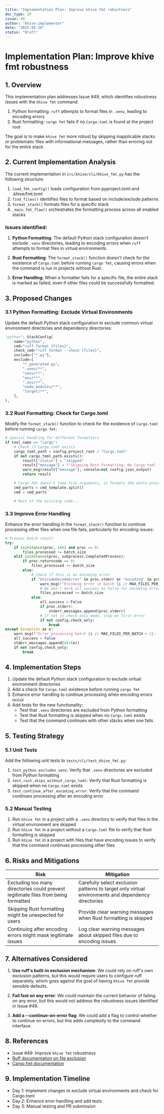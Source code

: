 ```yaml
---
title: "Implementation Plan: Improve khive fmt robustness"
doc_type: IP
issue: 49
author: "khive-implementer"
date: "2025-05-10"
status: "Draft"
---
```


# Implementation Plan: Improve khive fmt robustness

## 1. Overview

This implementation plan addresses Issue #49, which identifies robustness issues
with the `khive fmt` command:

1. Python formatting: `ruff` attempts to format files in `.venv`, leading to
   encoding errors
2. Rust formatting: `cargo fmt` fails if no `Cargo.toml` is found at the project
   root

The goal is to make `khive fmt` more robust by skipping inapplicable stacks or
problematic files with informational messages, rather than erroring out for the
entire stack.

## 2. Current Implementation Analysis

The current implementation in `src/khive/cli/khive_fmt.py` has the following
structure:

1. `load_fmt_config()` loads configuration from pyproject.toml and
   .khive/fmt.toml
2. `find_files()` identifies files to format based on include/exclude patterns
3. `format_stack()` formats files for a specific stack
4. `_main_fmt_flow()` orchestrates the formatting process across all enabled
   stacks

### Issues identified:

1. **Python Formatting**: The default Python stack configuration doesn't exclude
   `.venv` directories, leading to encoding errors when `ruff` attempts to
   format files in virtual environments.

2. **Rust Formatting**: The `format_stack()` function doesn't check for the
   existence of `Cargo.toml` before running `cargo fmt`, causing errors when the
   command is run in projects without Rust.

3. **Error Handling**: When a formatter fails for a specific file, the entire
   stack is marked as failed, even if other files could be successfully
   formatted.

## 3. Proposed Changes

### 3.1 Python Formatting: Exclude Virtual Environments

Update the default Python stack configuration to exclude common virtual
environment directories and dependency directories:

```python
"python": StackConfig(
    name="python",
    cmd="ruff format {files}",
    check_cmd="ruff format --check {files}",
    include=["*.py"],
    exclude=[
        "*_generated.py",
        ".venv/**",
        "venv/**",
        "env/**",
        ".env/**",
        "node_modules/**",
        "target/**",
    ],
),
```

### 3.2 Rust Formatting: Check for Cargo.toml

Modify the `format_stack()` function to check for the existence of `Cargo.toml`
before running `cargo fmt`:

```python
# Special handling for different formatters
if tool_name == "cargo":
    # Check if Cargo.toml exists
    cargo_toml_path = config.project_root / "Cargo.toml"
    if not cargo_toml_path.exists():
        result["status"] = "skipped"
        result["message"] = f"Skipping Rust formatting: No Cargo.toml found at {cargo_toml_path}"
        warn_msg(result["message"], console=not config.json_output)
        return result

    # Cargo fmt doesn't take file arguments, it formats the whole project
    cmd_parts = cmd_template.split()
    cmd = cmd_parts

    # Rest of the existing code...
```

### 3.3 Improve Error Handling

Enhance the error handling in the `format_stack()` function to continue
processing other files when one file fails, particularly for encoding issues:

```python
# Process batch result
try:
    if isinstance(proc, int) and proc == 0:
        files_processed += batch_size
    elif isinstance(proc, subprocess.CompletedProcess):
        if proc.returncode == 0:
            files_processed += batch_size
        else:
            # Check if this is an encoding error
            if "UnicodeDecodeError" in proc.stderr or "encoding" in proc.stderr.lower():
                warn_msg(f"Encoding error in batch {i // MAX_FILES_PER_BATCH + 1}, skipping affected files", console=not config.json_output)
                # We don't mark all_success as False for encoding errors
                files_processed += batch_size
            else:
                all_success = False
                if proc.stderr:
                    stderr_messages.append(proc.stderr)
                # If not in check_only mode, stop on first error
                if not config.check_only:
                    break
except Exception as e:
    warn_msg(f"Error processing batch {i // MAX_FILES_PER_BATCH + 1}: {str(e)}", console=not config.json_output)
    all_success = False
    stderr_messages.append(str(e))
    if not config.check_only:
        break
```

## 4. Implementation Steps

1. Update the default Python stack configuration to exclude virtual environment
   directories
2. Add a check for `Cargo.toml` existence before running `cargo fmt`
3. Enhance error handling to continue processing when encoding errors occur
4. Add tests for the new functionality:
   - Test that `.venv` directories are excluded from Python formatting
   - Test that Rust formatting is skipped when no `Cargo.toml` exists
   - Test that the command continues with other stacks when one fails

## 5. Testing Strategy

### 5.1 Unit Tests

Add the following unit tests to `tests/cli/test_khive_fmt.py`:

1. `test_python_excludes_venv`: Verify that `.venv` directories are excluded
   from Python formatting
2. `test_rust_skips_without_cargo_toml`: Verify that Rust formatting is skipped
   when no `Cargo.toml` exists
3. `test_continue_after_encoding_error`: Verify that the command continues
   processing after an encoding error

### 5.2 Manual Testing

1. Run `khive fmt` in a project with a `.venv` directory to verify that files in
   the virtual environment are skipped
2. Run `khive fmt` in a project without a `Cargo.toml` file to verify that Rust
   formatting is skipped
3. Run `khive fmt` in a project with files that have encoding issues to verify
   that the command continues processing other files

## 6. Risks and Mitigations

| Risk                                                                               | Mitigation                                                                                         |
| ---------------------------------------------------------------------------------- | -------------------------------------------------------------------------------------------------- |
| Excluding too many directories could prevent legitimate files from being formatted | Carefully select exclusion patterns to target only virtual environments and dependency directories |
| Skipping Rust formatting might be unexpected for users                             | Provide clear warning messages when Rust formatting is skipped                                     |
| Continuing after encoding errors might mask legitimate issues                      | Log clear warning messages about skipped files due to encoding issues                              |

## 7. Alternatives Considered

1. **Use ruff's built-in exclusion mechanism**: We could rely on ruff's own
   exclusion patterns, but this would require users to configure ruff
   separately, which goes against the goal of having `khive fmt` provide
   sensible defaults.

2. **Fail fast on any error**: We could maintain the current behavior of failing
   on any error, but this would not address the robustness issues identified in
   Issue #49.

3. **Add a --continue-on-error flag**: We could add a flag to control whether to
   continue on errors, but this adds complexity to the command interface.

## 8. References

- Issue #49: Improve `khive fmt` robustness
- [Ruff documentation on file exclusion](https://docs.astral.sh/ruff/settings/#exclude)
- [Cargo fmt documentation](https://doc.rust-lang.org/cargo/commands/cargo-fmt.html)

## 9. Implementation Timeline

- Day 1: Implement changes to exclude virtual environments and check for
  Cargo.toml
- Day 2: Enhance error handling and add tests
- Day 3: Manual testing and PR submission

